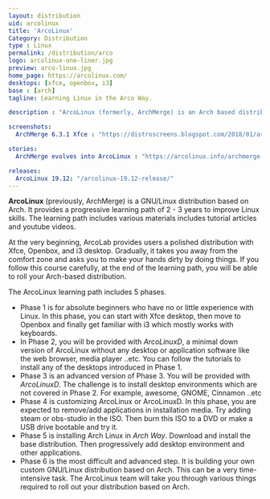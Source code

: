 ```yaml
---
layout: distribution
uid: arcolinux
title: 'ArcoLinux'
Category: Distribution
type : Linux
permalink: /distribution/arco
logo: arcolinux-one-liner.jpg
preview: arco-linux.jpg
home_page: https://arcolinux.com/
desktops: [xfce, openbox, i3]
base : [arch]
tagline: Learning Linux in the Arco Way.

description : "ArcoLinux (formerly, ArchMerge) is an Arch based distribution that has a progressive learning path that teaches to roll your own Arch distribution."

screenshots:
  ArchMerge 6.3.1 Xfce : "https://distroscreens.blogspot.com/2018/01/archmerge-631-xfce-screenshots.html"

stories:
  ArchMerge evolves into ArcoLinux : "https://arcolinux.info/archmerge-evolves-into-arcolinux/"

releases:
  ArcoLinux 19.12: "/arcolinux-19.12-release/"
---
```


**ArcoLinux** (previously, ArchMerge) is a GNU/Linux distribution based on Arch. It provides a progressive learning path of 2 - 3 years to improve Linux skills. The learning path includes various materials includes tutorial articles and youtube videos.

At the very beginning, ArcoLab provides users a polished distribution with Xfce, Openbox, and i3 desktop. Gradually, it takes you away from the comfort zone and asks you to make your hands dirty by doing things. If you follow this course carefully, at the end of the learning path, you will be able to roll your Arch-based distribution.

The ArcoLinux learning path includes 5 phases.
- Phase 1 is for absolute beginners who have no or little experience with Linux. In this phase, you can start with Xfce desktop, then move to Openbox and finally get familiar with i3 which mostly works with keyboards.
- In Phase 2, you will be provided with *ArcoLinuxD*, a minimal down version of ArcoLinux without any desktop or application software like the web browser, media player ..etc. You can follow the tutorials to install any of the desktops introduced in Phase 1.
- Phase 3 is an advanced version of Phase 3. You will be provided with *ArcoLinuxD*. The challenge is to install desktop environments which are not covered in Phase 2. For example, awesome, GNOME, Cinnamon ..etc
- Phase 4 is customizing ArcoLinux or ArcoLinuxD. In this phase, you are expected to remove/add applications in installation media. Try adding steam or obs-studio in the ISO. Then burn this ISO to a DVD or make a USB drive bootable and try it.
- Phase 5 is installing Arch Linux in *Arch Way*. Download and install the base distribution. Then progressively add desktop environment and other applications.
- Phase 6 is the most difficult and advanced step. It is building your own custom GNU/Linux distribution based on Arch. This can be a very time-intensive task. The ArcoLinux team will take you through various things required to roll out your distribution based on Arch.
